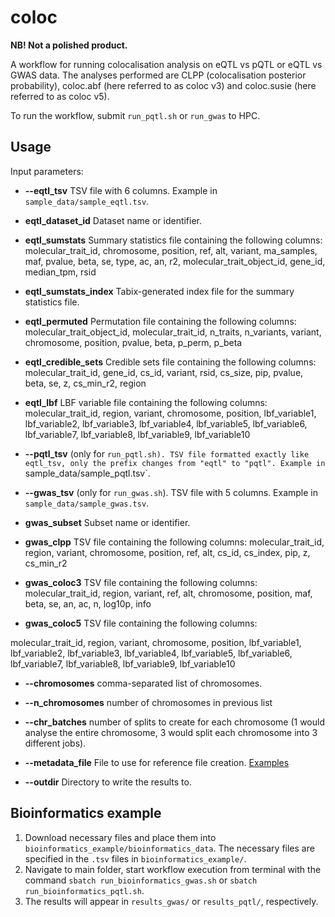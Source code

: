 # coloc

  

**NB! Not a polished product.**

  

A workflow for running colocalisation analysis on eQTL vs pQTL or eQTL vs GWAS data. The analyses performed are CLPP (colocalisation posterior probability), coloc.abf (here referred to as coloc v3) and coloc.susie (here referred to as coloc v5).

  

To run the workflow, submit `run_pqtl.sh` or `run_gwas` to HPC.

## Usage

Input parameters:

*  **--eqtl_tsv** TSV file with 6 columns. Example in `sample_data/sample_eqtl.tsv`.

*  **eqtl_dataset_id** Dataset name or identifier.

*  **eqtl_sumstats** Summary statistics file containing the following columns: molecular_trait_id, chromosome, position, ref, alt, variant, ma_samples, maf, pvalue, beta, se, type, ac, an, r2, molecular_trait_object_id, gene_id, median_tpm, rsid

*  **eqtl_sumstats_index** Tabix-generated index file for the summary statistics file.

*  **eqtl_permuted** Permutation file containing the following columns: molecular_trait_object_id, molecular_trait_id, n_traits, n_variants, variant, chromosome, position, pvalue, beta, p_perm, p_beta

*  **eqtl_credible_sets** Credible sets file containing the following columns: molecular_trait_id, gene_id, cs_id, variant, rsid, cs_size, pip, pvalue, beta, se, z, cs_min_r2, region

*  **eqtl_lbf** LBF variable file containing the following columns: molecular_trait_id, region, variant, chromosome, position, lbf_variable1, lbf_variable2, lbf_variable3, lbf_variable4, lbf_variable5, lbf_variable6, lbf_variable7, lbf_variable8, lbf_variable9, lbf_variable10

*  **--pqtl_tsv** (only for `run_pqtl.sh). TSV file formatted exactly like eqtl_tsv, only the prefix changes from "eqtl" to "pqtl". Example in `sample_data/sample_pqtl.tsv`.

*  **--gwas_tsv** (only for `run_gwas.sh`). TSV file with 5 columns. Example in `sample_data/sample_gwas.tsv`.

*  **gwas_subset** Subset name or identifier.

*  **gwas_clpp** TSV file containing the following columns: molecular_trait_id, region, variant, chromosome, position, ref, alt, cs_id, cs_index, pip, z, cs_min_r2

*  **gwas_coloc3** TSV file containing the following columns: molecular_trait_id, region, variant, ref, alt, chromosome, position, maf, beta, se, an, ac, n, log10p, info

*  **gwas_coloc5** TSV file containing the following columns:

molecular_trait_id, region, variant, chromosome, position, lbf_variable1, lbf_variable2, lbf_variable3, lbf_variable4, lbf_variable5, lbf_variable6, lbf_variable7, lbf_variable8, lbf_variable9, lbf_variable10

*  **--chromosomes** comma-separated list of chromosomes.

*  **--n_chromosomes** number of chromosomes in previous list

*  **--chr_batches** number of splits to create for each chromosome (1 would analyse the entire chromosome, 3 would split each chromosome into 3 different jobs).

*  **--metadata_file** File to use for reference file creation. [Examples](https://zenodo.org/record/3366011#.ZBgpJrRBwl4)

*  **--outdir** Directory to write the results to.

## Bioinformatics example
1. Download necessary files and place them into `bioinformatics_example/bioinformatics_data`. The necessary files are specified in the `.tsv` files in `bioinformatics_example/`.
2. Navigate to main folder, start workflow execution from terminal with the command `sbatch run_bioinformatics_gwas.sh` or `sbatch run_bioinformatics_pqtl.sh`.
3. The results will appear in `results_gwas/` or `results_pqtl/`, respectively.